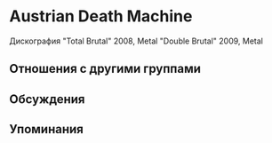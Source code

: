 # Austrian Death Machine

Дискография
"Total Brutal" 2008, Metal
"Double Brutal" 2009, Metal

## Отношения с другими группами


## Обсуждения


## Упоминания

